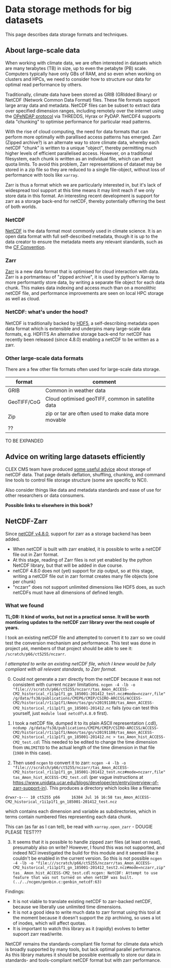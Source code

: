 # Data storage methods for big datasets

This page describes data storage formats and techniques.

## About large-scale data

When working with climate data, we are often interested in datasets which are many terabytes (TB) in size, up to even the petabyte (PB) scale. Computers typically have only GBs of RAM, and so even when working on clusters and HPCs, we need to consider how to structure our data for optimal read performance by others.

Traditionally, climate data have been stored as GRIB (GRIdded Binary) or NetCDF (Network Common Data Format) files. These file formats support large array data and metadata. NetCDF files can be subset to extract data over specified dimension ranges, including remotely over the internet using the [OPeNDAP protocol](https://www.opendap.org/) via THREDDS, Hyrax or PyDAP. NetCDF4 supports data "chunking" to optimise performance for particular read patterns.

With the rise of cloud computing, the need for data formats that can perform more optimally with parallised access patterns has emerged. Zarr (Zipped archive?) is an alternate way to store climate data, whereby each netCDF "chunk" is written to a unique "object", thereby permitting much higher levels of efficient parallelised access. However, on a traditional filesystem, each chunk is written as an individual file, which can affect quota limits. To avoid this problem, Zarr representations of dataset may be stored in a zip file so they are reduced to a single file-object, without loss of performance with tools like `xarray`. 

Zarr is thus a format which we are particularly interested in, but it's lack of widespread tool support at this time means it may limit reach if we only store data in this format.
An interesting recent development is support for zarr as a storage back-end for netCDF, thereby potentially offerring the best of both worlds.

### NetCDF
[NetCDF](https://www.unidata.ucar.edu/software/netcdf/) is the data format most commonly used in climate science. It is an open data format with full self-described metadata, though it is up to the data creator to ensure the metadata meets any relevant standards, such as the [CF Convention](http://cfconventions.org/Data/cf-conventions/cf-conventions-1.7/cf-conventions.html).

### Zarr
[Zarr](https://zarr.readthedocs.io/en/stable/) is a new data format that is optimised for cloud interaction with data. Zarr is a portmanteau of "zipped archive", it is used by python's Xarray to more performantly store data, by writing a separate file object for each data chunk. This makes data indexing and access much than on a monolithic netCDF file, and performance improvements are seen on local HPC storage as well as cloud.

### NetCDF: what's under the hood?
NetCDF is traditionally backed by [HDF5](https://www.hdfgroup.org/solutions/hdf5/), a self-describing metadata open data format which is extensible and underpins many large-scale data formats, e.g. HDFITS 
An alternative storage back-end for netCDF has recently been released (since 4.8.0) enabling a netCDF to be written as a zarr.

### Other large-scale data formats

There are a few other file formats often used for large-scale data storage.

| format | comment |
|--------|---------|
| GRIB | Common in weather data|
| GeoTIFF/CoG | Cloud optimised geoTIFF, common in satellite data |
| Zip | zip or tar are often used to make data more movable |
| ?? | |

TO BE EXPANDED

## Advice on writing large datasets efficiently

CLEX CMS team have produced [some useful advice](http://climate-cms.wikis.unsw.edu.au/NetCDF_Compression_Tools) about storage of netCDF data. That page details deflation, shuffling, chunking, and command line tools to control file storage structure (some are specific to NCI).

Also consider things like data and metadata standards and ease of use for other researchers or data consumers.

**Possible links to elsewhere in this book?**

## NetCDF-Zarr

Since [netCDF v4.8.0](https://www.unidata.ucar.edu/blogs/developer/entry/overview-of-zarr-support-in), support for zarr as a storage backend has been added.

* When netCDF is built with zarr enabled, it is possible to write a netCDF file out in Zarr format. 
* At this stage, reading of Zarr files is not yet enabled by the python NetCDF library, but that will be added in due course.
* netCDF 4.8.0 does not (yet) support for zip output, so at this stage, writing a netCDF file out in zarr format creates many file objects (one per chunk)
* "nczarr" does not support unlimited dimensions like HDF5 does, as such netCDFs must have all dimensions of defined length. 

### What we found
**TL;DR: It kind of works, but not in a practical sense. It will be worth montioring updates to the netCDF zarr library over the next couple of years.**

I took an existing netCDF file and attempted to convert it to zarr so we could test the conversion mechanism and performance.
This test was done in project `p66`, members of that project should be able to see it: `/scratch/p66/ct5255/nczarr`. 

*I attempted to write an existing netCDF file, which I knew would be fully compliant with all relevant standards, to Zarr format.* 

0. Could not generate a zarr directly from the netCDF because it was not consistent with current nczarr limitations.
`ncgen -4 -lb -o "file:///scratch/p66/ct5255/nczarr/tas_Amon_ACCESS-CM2_historical_r1i1p1f1_gn_185001-201412_test.ncz#mode=nczarr,file" /g/data/fs38/publications/CMIP6/CMIP/CSIRO-ARCCSS/ACCESS-CM2/historical/r1i1p1f1/Amon/tas/gn/v20191108/tas_Amon_ACCESS-CM2_historical_r1i1p1f1_gn_185001-201412.nc`
fails (you can test this yourself, just `module load netcdf\4.8.0` first).

1. I took a netCDF file, dumped it to its plain ASCII representation (.cdl), 
`ncdump /g/data/fs38/publications/CMIP6/CMIP/CSIRO-ARCCSS/ACCESS-CM2/historical/r1i1p1f1/Amon/tas/gn/v20191108/tas_Amon_ACCESS-CM2_historical_r1i1p1f1_gn_185001-201412.nc > tas_Amon_hist_ACCESS-CM2_test.cdl`
This needed to be edited to change the time dimension from `UNLIMITED` to the actual length of the time dimension in that file (`1980` in this case).

2. Then used `ncgen` to convert it to zarr:
`ncgen -4 -lb -o "file:///scratch/p66/ct5255/nczarr/tas_Amon_ACCESS-CM2_historical_r1i1p1f1_gn_185001-201412_test.ncz#mode=nczarr,file" tas_Amon_hist_ACCESS-CM2_test.cdl` (per vague instructions at https://www.unidata.ucar.edu/blogs/developer/en/entry/overview-of-zarr-support-in).
This produces a directory which looks like a filename 

`drwxr-s--- 10 ct5255 p66     16384 Jul 16 16:58 tas_Amon_ACCESS-CM2_historical_r1i1p1f1_gn_185001-201412_test.ncz` 

which contains each dimension and variable as subdirectories, which in terms contain numbered files representing each data chunk.

This can (as far as I can tell), be read with `xarray.open_zarr` - DOUGIE PLEASE TEST???


3. It seems that it is possible to handle zipped zarr files (at least on read), presumably also on write? However, I found this was not supported, and indeed NCI investigated the build for this module and it seemed like it couldn't be enabled in the current version.
So this is not possible 
`ncgen -4 -lb -o "file:///scratch/p66/ct5255/nczarr/tas_Amon_ACCESS-CM2_historical_r1i1p1f1_gn_185001-201412_test2.ncz#mode=nczarr,zip" tas_
Amon_hist_ACCESS-CM2_test.cdl`
`ncgen: NetCDF: Attempt to use feature that was not turned on when netCDF was built.
        (../../ncgen/genbin.c:genbin_netcdf:63)`

Findings: 
* It is not viable to translate existing netCDF to zarr-backed netCDF, because we liberally use unlimited time dimensions.
* It is not a good idea to write much data to zarr format using this tool at the moment because it doesn't support the zip archiving, so uses a lot of inodes, which will affect quotas.
* It is important to watch this library as it (rapidly) evolves to better supoort zarr read/write.

NetCDF remains the standards-compliant file format for climate data which is broadly supported by many tools, but lack optimal parallel performance. As this library matures it should be possible eventually to store our data in standards- and tools-compliant netCDF format but with zarr performance.

